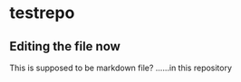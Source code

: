 # testrepo

## Editing the file now

This is supposed to be markdown file?
......in this repository
